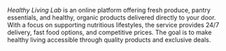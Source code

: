 *Healthy Living Lab* is an online platform offering fresh produce, pantry essentials, and healthy, organic products delivered directly to your door. With a focus on supporting nutritious lifestyles, the service provides 24/7 delivery, fast food options, and competitive prices. The goal is to make healthy living accessible through quality products and exclusive deals.
